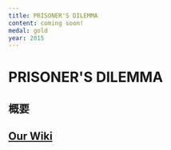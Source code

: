 ```yaml
---
title: PRISONER'S DILEMMA
content: coming soon!
medal: gold
year: 2015
---
```

# PRISONER'S DILEMMA

## 概要

## [Our Wiki](https://2015.igem.org/Team:Tokyo_Tech)